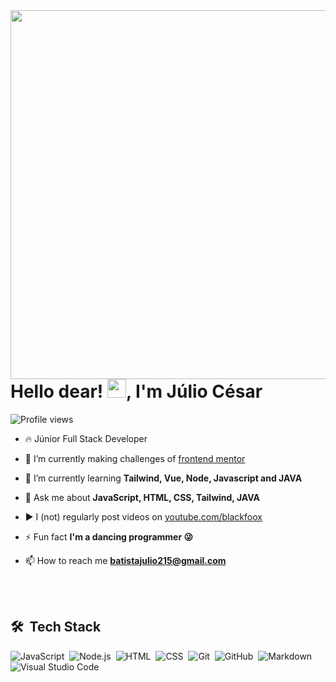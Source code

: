 <img align="right" height="590em" src="https://raw.githubusercontent.com/gist/salvedojuliao/3162ca29a2c8ad54e4c8395a73ca80b7/raw/d21f5ffdd5c6ff1cdf8c2d9d647e2c6014addb9f/githubcard-salvedojuliao.svg">
<h1 align="left">Hello dear!  <img src="https://raw.githubusercontent.com/kaueMarques/kaueMarques/master/hi.gif" height="30px">, I'm Júlio César</h1>
<p align="left"> <img src="https://komarev.com/ghpvc/?username=salvedojuliao&color=yellow" alt="Profile views"/></p>

- 🔥 Júnior Full Stack Developer 

- 🔭 I’m currently making challenges of [frontend mentor](https://github.com/salvedojuliao/frontend-mentor-challenges)

- 🌱 I’m currently learning **Tailwind, Vue, Node, Javascript and JAVA**

- 💬 Ask me about **JavaScript, HTML, CSS, Tailwind, JAVA**

- ▶️ I (not) regularly post videos on [youtube.com/blackfoox](https://www.youtube.com/channel/UCU76CHIbg2Eaa4-qeP8Lf9A)

- ⚡ Fun fact **I'm a dancing programmer 😜**

- 📫 How to reach me **batistajulio215@gmail.com**

<br><br>

## 🛠 &nbsp;Tech Stack

![JavaScript](https://img.shields.io/badge/-salvedojuliao-05122A?style=flat&logo=javascript)&nbsp;
![Node.js](https://img.shields.io/badge/-salvedojuliao-05122A?style=flat&logo=node.js)&nbsp;
![HTML](https://img.shields.io/badge/-salvedojuliao-05122A?style=flat&logo=HTML5)&nbsp;
![CSS](https://img.shields.io/badge/-salvedojuliao-05122A?style=flat&logo=CSS3&logoColor=1572B6)&nbsp;
![Git](https://img.shields.io/badge/-salvedojuliao-05122A?style=flat&logo=git)&nbsp;
![GitHub](https://img.shields.io/badge/-salvedojuliao-05122A?style=flat&logo=github)&nbsp;
![Markdown](https://img.shields.io/badge/-Markdown-05122A?style=flat&logo=markdown)&nbsp;
![Visual Studio Code](https://img.shields.io/badge/-salvedojuliao-05122A?style=flat&logo=visual-studio-code&logoColor=007ACC)&nbsp;


<br><br>
